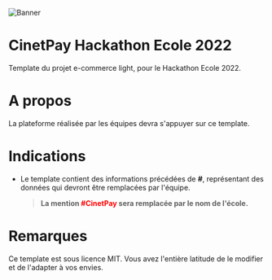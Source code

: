 ![Banner](https://i.imgur.com/QIS4blx.png)

# CinetPay Hackathon Ecole 2022

Template du projet e-commerce light, pour le Hackathon Ecole 2022.

# A propos

La plateforme réalisée par les équipes devra s'appuyer sur ce template.

# Indications

- Le template contient des informations précédées de **#**, représentant des données qui devront être remplacées par l'équipe.

  > **La mention <span style="color:red">#CinetPay</span> sera remplacée par le nom de l'école.**

# Remarques

Ce template est sous licence MIT. Vous avez l'entière latitude de le modifier et de l'adapter à vos envies.

